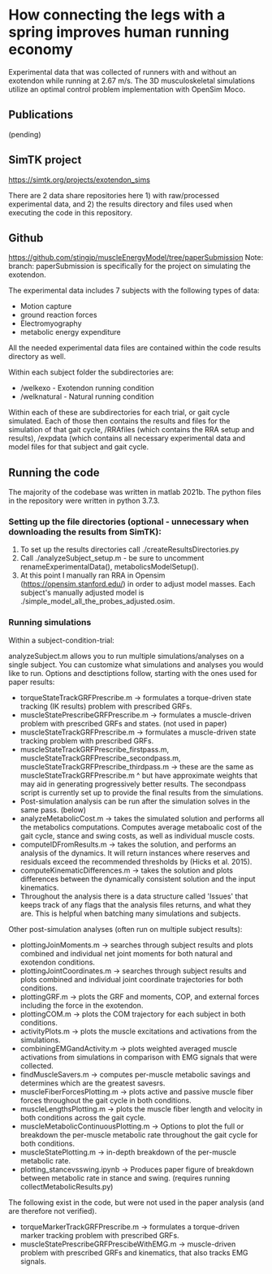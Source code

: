 # How connecting the legs with a spring improves human running economy
Experimental data that was collected of runners with and without an exotendon while running at 2.67 m/s. The 3D musculoskeletal simulations utilize an optimal control problem implementation with OpenSim Moco.

## Publications
(pending)

## SimTK project
https://simtk.org/projects/exotendon_sims

There are 2 data share repositories here 1) with raw/processed experimental data, and 2) the results directory and files used when executing the code in this repository.

## Github
https://github.com/stingjp/muscleEnergyModel/tree/paperSubmission
Note: branch: paperSubmission is specifically for the project on simulating the exotendon. 

The experimental data includes 7 subjects with the following types of data: 
- Motion capture
- ground reaction forces
- Electromyography
- metabolic energy expenditure

All the needed experimental data files are contained within the code results directory as well. 

Within each subject folder the subdirectories are:
- /welkexo - Exotendon running condition
- /welknatural - Natural running condition

Within each of these are subdirectories for each trial, or gait cycle simulated. Each of those then contains the results and files for the simulation of that gait cycle, /RRAfiles (which contains the RRA setup and results), /expdata (which contains all necessary experimental data and model files for that subject and gait cycle. 

## Running the code
The majority of the codebase was written in matlab 2021b. The python files in the repository were written in python 3.7.3.

### Setting up the file directories (optional - unnecessary when downloading the results from SimTK):
1. To set up the results directories call ./createResultsDirectories.py
2. Call ./analyzeSubject_setup.m - be sure to uncomment renameExperimentalData(), metabolicsModelSetup(). 
3. At this point I manually ran RRA in Opensim (https://opensim.stanford.edu/) in order to adjust model masses. Each subject's manually adjusted model is ./simple_model_all_the_probes_adjusted.osim. 

### Running simulations
Within a subject-condition-trial: 

analyzeSubject.m allows you to run multiple simulations/analyses on a single subject. You can customize what simulations and analyses you would like to run. Options and desctiptions follow, starting with the ones used for paper results:
- torqueStateTrackGRFPrescribe.m -> formulates a torque-driven state tracking (IK results) problem with prescribed GRFs. 
- muscleStatePrescribeGRFPrescribe.m -> formulates a muscle-driven problem with prescribed GRFs and states. (not used in paper)
- muscleStateTrackGRFPrescribe.m -> formulates a muscle-driven state tracking problem with prescribed GRFs. 
- muscleStateTrackGRFPrescribe_firstpass.m, muscleStateTrackGRFPrescribe_secondpass.m, muscleStateTrackGRFPrescribe_thirdpass.m -> these are the same as muscleStateTrackGRFPrescribe.m ^ but have approximate weights that may aid in generating progressively better results. The secondpass script is currently set up to provide the final results from the simulations. 
- Post-simulation analysis can be run after the simulation solves in the same pass. (below)
- analyzeMetabolicCost.m -> takes the simulated solution and performs all the metabolics computations. Computes average metaboalic cost of the gait cycle, stance and swing costs, as well as individual muscle costs. 
- computeIDFromResults.m -> takes the solution, and performs an analysis of the dynamics. It will return instances where reserves and residuals exceed the recommended thresholds by (Hicks et al. 2015). 
- computeKinematicDifferences.m -> takes the solution and plots differences between the dynamically consistent solution and the input kinematics. 
- Throughout the analysis there is a data structure called 'Issues' that keeps track of any flags that the analysis files returns, and what they are. This is helpful when batching many simulations and subjects.
    
Other post-simulation analyses (often run on multiple subject results):
- plottingJoinMoments.m -> searches through subject results and plots combined and individual net joint moments for both natural and exotendon conditions. 
- plottingJointCoordinates.m -> searches through subject results and plots combined and individual joint coordinate trajectories for both conditions.
- plottingGRF.m -> plots the GRF and moments, COP, and external forces including the force in the exotendon. 
- plottingCOM.m -> plots the COM trajectory for each subject in both conditions. 
- activityPlots.m -> plots the muscle excitations and activations from the simulations. 
- combiningEMGandActivity.m -> plots weighted averaged muscle activations from simulations in comparison with EMG signals that were collected. 
- findMuscleSavers.m -> computes per-muscle metabolic savings and determines which are the greatest savesrs. 
- muscleFiberForcesPlotting.m -> plots active and passive muscle fiber forces throughout the gait cycle in both conditions. 
- muscleLengthsPlotting.m -> plots the muscle fiber length and velocity in both conditions across the gait cycle. 
- muscleMetabolicContinuousPlotting.m -> Options to plot the full or breakdown the per-muscle metabolic rate throughout the gait cycle for both conditions. 
- muscleStatePlotting.m -> in-depth breakdown of the per-muscle metabolic rate. 
- plotting_stancevsswing.ipynb -> Produces paper figure of breakdown between metabolic rate in stance and swing. (requires running collectMetabolicResults.py)
    
    
The following exist in the code, but were not used in the paper analysis (and are therefore not verified). 
- torqueMarkerTrackGRFPrescribe.m -> formulates a torque-driven marker tracking problem with prescribed GRFs.
- muscleStatePrescribeGRFPrescibeWithEMG.m -> muscle-driven problem with prescribed GRFs and kinematics, that also tracks EMG signals. 


